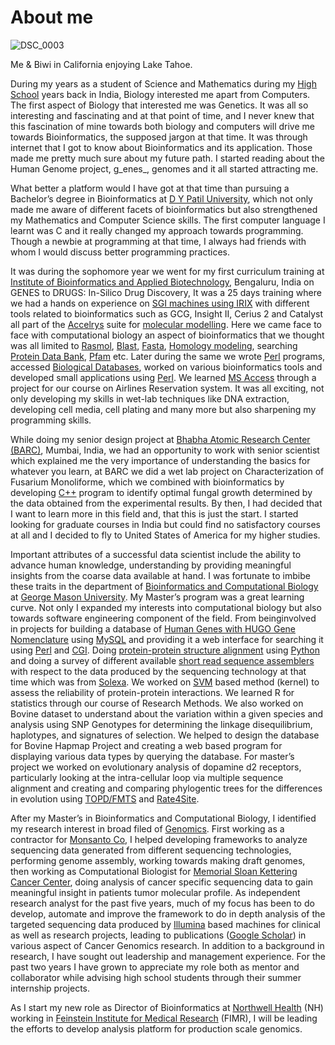 # About me

![DSC_0003](https://genomebioinfomatics.files.wordpress.com/2017/12/dsc_0003.jpg)

Me & Biwi in California enjoying Lake Tahoe.

During my years as a student of Science and Mathematics during my [High School](https://childrens-academy.co.in/) years back in India, Biology interested me apart from Computers. The first aspect of Biology that interested me was Genetics. It was all so interesting and fascinating and at that point of time, and I never knew that this fascination of mine towards both biology and computers will drive me towards Bioinformatics, the supposed jargon at that time. It was through internet that I got to know about Bioinformatics and its application. Those made me pretty much sure about my future path. I started reading about the Human Genome project, g_enes_, genomes and it all started attracting me.

What better a platform would I have got at that time than pursuing a Bachelor’s degree in Bioinformatics at [D Y Patil University](http://www.dypatil.edu/schools/biotech-and-bioinformatics/), which not only made me aware of different facets of bioinformatics but also strengthened my Mathematics and Computer Science skills. The first computer language I learnt was C and it really changed my approach towards programming. Though a newbie at programming at that time, I always had friends with whom I would discuss better programming practices.

It was during the sophomore year we went for my first curriculum training at [Institute of Bioinformatics and Applied Biotechnology](http://www.ibab.ac.in/), Bengaluru, India on GENES to DRUGS: In-Silico Drug Discovery, It was a 25 days training where we had a hands on experience on [SGI machines using IRIX](https://en.wikipedia.org/wiki/IRIX) with different tools related to bioinformatics such as GCG, Insight II, Cerius 2 and Catalyst all part of the [Accelrys](https://en.wikipedia.org/wiki/Accelrys) suite for [molecular modelling](https://en.wikipedia.org/wiki/Molecular_modelling). Here we came face to face with computational biology an aspect of bioinformatics that we thought was all limited to [Rasmol](http://www.openrasmol.org/), [Blast](https://blast.ncbi.nlm.nih.gov/Blast.cgi), [Fasta](https://www.ebi.ac.uk/Tools/sss/fasta/), [Homology modeling](https://en.wikipedia.org/wiki/Homology_modeling), searching [Protein Data Bank](https://www.rcsb.org/pdb/home/home.do), [Pfam](http://pfam.xfam.org/) etc. Later during the same we wrote [Perl](http://perl.org) programs, accessed [Biological Databases](https://academic.oup.com/nar/issue/45/D1), worked on various bioinformatics tools and developed small applications using [Perl](http://perl.org). We learned [MS Access](https://en.wikipedia.org/wiki/Microsoft_Access) through a project for our course on Airlines Reservation system. It was all exciting, not only developing my skills in wet-lab techniques like DNA extraction, developing cell media, cell plating and many more but also sharpening my programming skills.

While doing my senior design project at [Bhabha Atomic Research Center (BARC)](http://www.barc.gov.in/), Mumbai, India, we had an opportunity to work with senior scientist which explained me the very importance of understanding the basics for whatever you learn, at BARC we did a wet lab project on Characterization of Fusarium Monoliforme, which we combined with bioinformatics by developing [C++](http://www.cplusplus.com/) program to identify optimal fungal growth determined by the data obtained from the experimental results. By then, I had decided that I want to learn more in this field and, that this is just the start. I started looking for graduate courses in India but could find no satisfactory courses at all and I decided to fly to United States of America for my higher studies.

Important attributes of a successful data scientist include the ability to advance human knowledge, understanding by providing meaningful insights from the coarse data available at hand. I was fortunate to imbibe these traits in the department of [Bioinformatics and Computational Biology](http://ssb.gmu.edu/) at [George Mason University](http://gmu.edu). My Master’s program was a great learning curve. Not only I expanded my interests into computational biology but also towards software engineering component of the field. From beinginvolved in projects for building a database of [Human Genes with HUGO Gene Nomenclature](https://www.genenames.org/) using [MySQL](https://www.mysql.com/) and providing it a web interface for searching it using [Perl](http://perl.org) and [CGI](http://perldoc.perl.org/CGI.html). Doing [protein-protein structure alignment](http://rg/sms2/pairwise_align_protein.html) using [Python](https://www.python.org/) and doing a survey of different available [short read sequence assemblers](https://en.wikipedia.org/wiki/Sequence_assembly) with respect to the data produced by the sequencing technology at that time which was from [Solexa](https://en.wikipedia.org/wiki/DNA_sequencing#Illumina_.28Solexa.29_sequencing). We worked on [SVM](https://en.wikipedia.org/wiki/Support_vector_machine) based method (kernel) to assess the reliability of protein-protein interactions. We learned R for statistics through our course of Research Methods. We also worked on Bovine dataset to understand about the variation within a given species and analysis using SNP Genotypes for determining the linkage disequilibrium, haplotypes, and signatures of selection. We helped to design the database for Bovine Hapmap Project and creating a web based program for displaying various data types by querying the database. For master’s project we worked on evolutionary analysis of dopamine d2 receptors, particularly looking at the intra-cellular loop via multiple sequence alignment and creating and comparing phylogentic trees for the differences in evolution using [TOPD/FMTS](http://ppuigbo.me/programs/topd/) and [Rate4Site](https://www.tau.ac.il/~itaymay/cp/rate4site.html).

After my Master’s in Bioinformatics and Computational Biology, I identified my research interest in broad filed of [Genomics](https://en.wikipedia.org/wiki/Genomics). First working as a contractor for [Monsanto Co](https://monsanto.com/), I helped developing frameworks to analyze sequencing data generated from different sequencing technologies, performing genome assembly, working towards making draft genomes, then working as Computational Biologist for [Memorial Sloan Kettering Cancer Center](https://www.mskcc.org/), doing analysis of cancer specific sequencing data to gain meaningful insight in patients tumor molecular profile. As independent research analyst for the past five years, much of my focus has been to do develop, automate and improve the framework to do in depth analysis of the targeted sequencing data produced by [Illumina](https://www.illumina.com/) based machines for clinical as well as research projects, leading to publications ([Google Scholar](https://scholar.google.com/citations?user=ItA13bYAAAAJ&hl=en)) in various aspect of Cancer Genomics research. In addition to a background in research, I have sought out leadership and management experience. For the past two years I have grown to appreciate my role both as mentor and collaborator while advising high school students through their summer internship projects.

As I start my new role as Director of Bioinformatics at [Northwell Health](https://www.northwell.edu/) (NH) working in [Feinstein Institute for Medical Research](http://www.feinsteininstitute.org/) (FIMR), I will be leading the efforts to develop analysis platform for production scale genomics.

